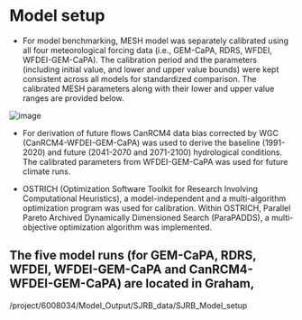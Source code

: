 # Model setup

- For model benchmarking, MESH model was separately calibrated using all four meteorological forcing data (i.e., GEM-CaPA, RDRS, WFDEI, WFDEI-GEM-CaPA). The calibration period and the parameters (including initial value, and lower and upper value bounds) were kept consistent across all models for standardized comparison. The calibrated MESH parameters along with their lower and upper value ranges are provided below. 

![image](https://user-images.githubusercontent.com/30961063/133690992-fab87c8d-a283-4d9d-9020-31ccd11797aa.png)

- For derivation of future flows CanRCM4 data bias corrected by WGC (CanRCM4-WFDEI-GEM-CaPA) was used to derive the baseline (1991-2020) and future (2041-2070 and 2071-2100) hydrological conditions. The calibrated parameters from WFDEI-GEM-CaPA was used for future climate runs.

- OSTRICH (Optimization Software Toolkit for Research Involving Computational Heuristics), a model-independent and a multi-algorithm optimization program was used for calibration. Within OSTRICH, Parallel Pareto Archived Dynamically Dimensioned Search (ParaPADDS), a multi-objective optimization algorithm was implemented. 

## The five model runs (for GEM-CaPA, RDRS, WFDEI, WFDEI-GEM-CaPA and CanRCM4-WFDEI-GEM-CaPA) are located in Graham,
/project/6008034/Model_Output/SJRB_data/SJRB_Model_setup

